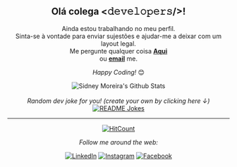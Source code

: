<div align="center">
<h2> Olá colega <𝚍𝚎𝚟𝚎𝚕𝚘𝚙𝚎𝚛𝚜/>! </h2>
</div>

<div align="center">
Ainda estou trabalhando no meu perfil. <br>
Sinta-se à vontade para enviar sujestões e ajudar-me a deixar com um layout legal.  <br>
Me pergunte qualquer coisa <a href="https://github.com/SidneyMoreira/SidneyMoreira/issues/new"><b>Aqui</b></a><br>
ou <a href="mailto:sidmoreira.hp@gmail.com"><b>email</b></a> me.

<i>Happy Coding!</i> 😊

</div>

<div align="center">
<img align="center" src="https://github-readme-stats.vercel.app/api?username=SidneyMoreira&include_all_commits=true&count_private=true&show_icons=true&line_height=20&title_color=7A7ADB&icon_color=2234AE&text_color=D3D3D3&bg_color=0,000000,130F40" alt="Sidney Moreira's Github Stats">

</br>
</br>
<i>Random dev joke for you! (create your own by clicking here ↓)</i><br>
<a href="https://readme-jokes.vercel.app"><img align="center" src="https://readme-jokes.vercel.app/api?bgColor=%23073b4c&textColor=%2306d6a0&aColor=%2306d6a0&borderColor=%2306d6a0" alt="README Jokes"></a>

---
[![HitCount](http://hits.dwyl.com/SidneyMoreira/SidneyMoreira.svg)](http://hits.dwyl.com/SidneyMoreira/SidneyMoreira)

<i>Follow me around the web:</i><br>

<a href="https://www.linkedin.com/in/sidmoreira" target="_blank"><img src="https://img.shields.io/badge/LinkedIn-%230077B5.svg?&style=flat-square&logo=linkedin&logoColor=white" alt="LinkedIn"></a>
<a href="https://www.instagram.com/sidnei_moreira" target="_blank"><img src="https://img.shields.io/badge/Instagram-%23E4405F.svg?&style=flat-square&logo=instagram&logoColor=white" alt="Instagram"></a>
<a href="https://www.facebook.com/Kyosanim.SidneyMoreira" target="_blank"><img src="https://img.shields.io/badge/Facebook-%231877F2.svg?&style=flat-square&logo=facebook&logoColor=white" alt="Facebook"></a>
</div>
